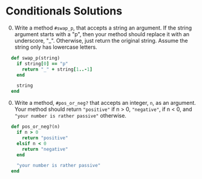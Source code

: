 # Conditionals Solutions

0. Write a method `#swap_p`, that accepts a string an argument. If the string argument starts with a "p", then your method should replace it with an underscore, "\_". Otherwise, just return the original string. Assume the string only has lowercase letters.

  ```ruby
    def swap_p(string)
      if string[0] == "p"
        return "_" + string[1..-1]
      end

      string
    end
  ```

0. Write a method, `#pos_or_neg?` that accepts an integer, `n`, as an argument. Your method should return `"positive"` if n > 0, `"negative"`, if n < 0, and `"your number is rather passive"` otherwise.

  ```ruby
    def pos_or_neg?(n)
      if n > 0
        return "positive"
      elsif n < 0
        return "negative"
      end

      "your number is rather passive"
    end
  ```
